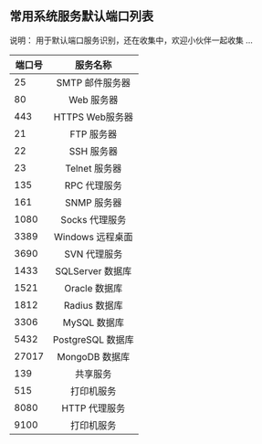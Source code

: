 ## 常用系统服务默认端口列表

说明： 用于默认端口服务识别，还在收集中，欢迎小伙伴一起收集 ...

| 端口号 | 服务名称           | 
| ------------- |:-------------:|
|25|SMTP 邮件服务器 |
|80 |Web 服务器|
|443|HTTPS Web服务器|
|21|FTP 服务器|
|22|SSH 服务器|
|23|Telnet 服务器|
|135|RPC 代理服务|
|161|SNMP 服务器|
|1080|Socks 代理服务|
|3389|Windows 远程桌面|
|3690|SVN 代理服务|
|1433|SQLServer 数据库|
|1521| Oracle 数据库|
|1812| Radius 数据库|
|3306|MySQL 数据库|
|5432| PostgreSQL 数据库|
|27017| MongoDB 数据库|
|139|共享服务|
|515|打印机服务|
|8080|HTTP 代理服务|
|9100|打印机服务|